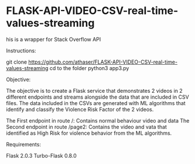 # FLASK-API-VIDEO-CSV-real-time-values-streaming


his is a wrapper for Stack Overflow API

Instructions:

git clone https://github.com/athaser/FLASK-API-VIDEO-CSV-real-time-values-streaming
cd to the folder
python3 app3.py

Objective:

The objective is to create a Flask service that demonstrates 2 videos in 2 different endpoints and streams alongside the data that are included in CSV files.
The data included in the CSVs are generated with ML algorithms that identify and classify the Violence Risk Factor of the 2 videos.

The First endpoint in route /: Contains normal behaviour video and data
The Second endpoint in route /page2: Contains the video and vata that identified as High Risk for violence behavior from the ML algorithms.

Requirements:

Flask                         2.0.3
Turbo-Flask                   0.8.0
